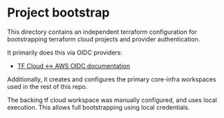 # Project bootstrap

This directory contains an independent terraform configuration for bootstrapping terraform cloud projects and provider authentication. 

It primarily does this via OIDC providers:
- [TF Cloud <-> AWS OIDC documentation](https://developer.hashicorp.com/terraform/cloud-docs/workspaces/dynamic-provider-credentials/aws-configuration)

Additionally, it creates and configures the primary core-infra workspaces used in the rest of this repo.

The backing tf cloud workspace was manually configured, and uses local execution. This allows full bootstrapping using local credentials.